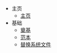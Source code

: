 - 主页
    - [主页](/)
- 基础
    - [奠基](/docs/Intro)
    - [范本](/docs/intro-info)
    - [替换系统文件](/docs/system/null)